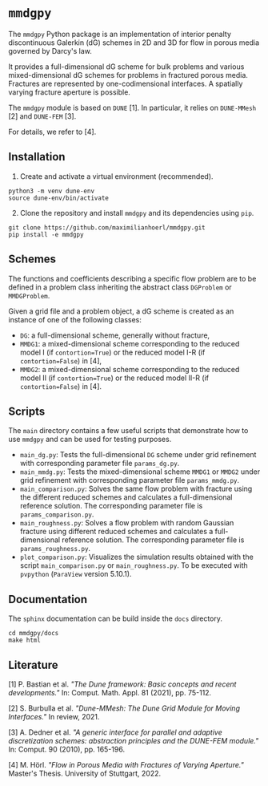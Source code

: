 # `mmdgpy`

The `mmdgpy` Python package is an implementation of interior penalty discontinuous Galerkin (dG) schemes in 2D and 3D for flow in porous media governed by Darcy's law.

It provides a full-dimensional dG scheme for bulk problems and various mixed-dimensional dG schemes for problems in fractured porous media.
Fractures are represented by one-codimensional interfaces.
A spatially varying fracture aperture is possible.

The `mmdgpy` module is based on <nobr>`DUNE` [1]</nobr>. In particular, it relies on <nobr>`DUNE-MMesh` [2]</nobr> and <nobr>`DUNE-FEM` [3]</nobr>.

For details, we refer to [4].

## Installation

1. Create and activate a virtual environment (recommended).
````
python3 -m venv dune-env
source dune-env/bin/activate
````

2. Clone the repository and install `mmdgpy` and its dependencies using `pip`.
````
git clone https://github.com/maximilianhoerl/mmdgpy.git
pip install -e mmdgpy
````

## Schemes

The functions and coefficients describing a specific flow problem are to be defined in a problem class inheriting the abstract class `DGProblem` or `MMDGProblem`.

Given a grid file and a problem object, a dG scheme is created as an instance of one of the following classes:
- `DG`: a full-dimensional scheme, generally without fracture,
- `MMDG1`: a mixed-dimensional scheme corresponding to the reduced <nobr>model I</nobr> (if `contortion=True`) or the reduced <nobr>model I-R</nobr> (if `contortion=False`) <nobr>in [4]</nobr>,
- `MMDG2`: a mixed-dimensional scheme corresponding to the reduced <nobr>model II</nobr> (if `contortion=True`) or the reduced <nobr>model II-R</nobr> (if `contortion=False`) <nobr>in [4]</nobr>.

## Scripts

The `main` directory contains a few useful scripts that demonstrate how to use `mmdgpy` and can be used for testing purposes.

- `main_dg.py`: Tests the full-dimensional `DG` scheme under grid refinement with corresponding parameter file `params_dg.py`.
- `main_mmdg.py`: Tests the mixed-dimensional scheme `MMDG1` or `MMDG2` under grid refinement with corresponding parameter file `params_mmdg.py`.
- `main_comparison.py`: Solves the same flow problem with fracture using the different reduced schemes and calculates a full-dimensional reference solution. The corresponding parameter file is `params_comparison.py`.
- `main_roughness.py`: Solves a flow problem with random Gaussian fracture using different reduced schemes and calculates a full-dimensional reference solution. The corresponding parameter file is `params_roughness.py`.
- `plot_comparison.py`: Visualizes the simulation results obtained with the script `main_comparison.py` or `main_roughness.py`. To be executed with `pvpython` (`ParaView` version 5.10.1).

## Documentation

The `sphinx` documentation can be build inside the `docs` directory.
````
cd mmdgpy/docs
make html
````

## Literature
<a id="1">[1]</a>  P. Bastian et al. *"The Dune framework: Basic concepts and recent developments."* In: Comput. Math. Appl. 81 (2021), pp. 75-112.

<a id="2">[2]</a>  S. Burbulla et al. *"Dune-MMesh: The Dune Grid Module for Moving Interfaces."* In review, 2021.

<a id="3">[3]</a>  A. Dedner et al. *"A generic interface for parallel and adaptive discretization schemes: abstraction principles and the DUNE-FEM module."* In: Comput. 90 (2010), pp. 165-196.

<a id="4">[4]</a> M. Hörl. *"Flow in Porous Media with Fractures of Varying Aperture."* Master's Thesis. University of Stuttgart, 2022.
